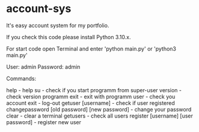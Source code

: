 # account-sys

It's easy account system for my portfolio.

If you check this code please install Python 3.10.x.

For start code open Terminal and enter 'python main.py' or 'python3 main.py'

User: admin
Password: admin

Commands:

help - help
su - check if you start programm from super-user
version - check version programm
exit - exit with programm
user - check you account
exit - log-out
getuser [username] - check if user registered
changepassword [old password] [new password] - change your password
clear - clear a terminal
getusers - check all users
register [username] [user password] - register new user
